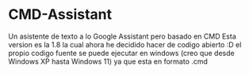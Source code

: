 # CMD-Assistant
Un asistente de texto a lo Google Assistant pero basado en CMD
Esta version es la 1.8 la cual ahora he decidido hacer de codigo abierto :D
el propio codigo fuente se puede ejecutar en windows (creo que desde Windows XP hasta Windows 11) ya que esta en formato .cmd
